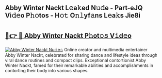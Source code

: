 ## Abby Winter Nackt L𝚎a𝚔ed N𝚞𝚍e - Part-eJQ Vi𝚍𝚎o P𝚑𝚘tos - H𝚘𝚝 O𝚗𝚕yf𝚊ns L𝚎a𝚔s Jie8i

# <h2><a href="http://kf2m2za.oniu.top/?m=Abby+Winter+Nackt">🔗👉 🔴 Abby Winter Nackt P𝚑ot𝚘𝚜 V𝚒d𝚎o</a></h2>

[![Abby Winter Nackt Nu𝚍e𝚜](https://i.imgur.com/0qMVB7G.gif)](http://kf2m2za.oniu.top/?m=Abby+Winter+Nackt)
Online creator and multimedia entertainer Abby Winter Nackt, celebrated for sharing dance and lifestyle ideas through viral dance routines and compact clips. Exceptional contortionist Abby Winter Nackt, famed for their remarkable abilities and accomplishments in contorting their body into various shapes.  
